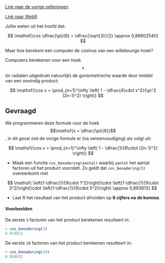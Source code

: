 <div class="text-end">
    <a class="btn btn-filled with-icon" href="https://dodona.be/nl/courses/2690" target="_blank"><i class="mdi mdi-backburger mdi-24" title="link"></i>Link naar de vorige oefeningen</a>
</div>

<div class="text-end" style="margin-top:15px">
    <a class="btn btn-filled with-icon" href="https://webr.r-wasm.org/latest/" target="_blank"><i class="mdi mdi-cloud-tags mdi-24" title="link"></i>Link naar WebR</a>
</div>

Jullie weten uit het hoofd dat:

$$
\mathsf{\cos \dfrac{\pi}{6} = \dfrac{\sqrt{3}}{2} \approx 0,86602540}
$$

Maar hoe berekent een computer de cosinus van een *willekeurige* hoek?

Computers berekenen voor een hoek $$\mathsf{x}$$ (in radialen uitgedrukt natuurlijk) de goniometrische waarde door middel van een *oneindig* product:

$$
\mathsf{\cos x =  \prod_{n=1}^\infty \left( 1 - \dfrac{4\cdot x^2}{\pi^2 (2n-1)^2} \right)}
$$

## Gevraagd

We programmeren deze formule voor de hoek $$\mathsf{x = \dfrac{\pi}{6}}$$, in dit geval ziet de vorige formule er (na vereenvoudiging) als volgt uit:

$$
\mathsf{\cos x =  \prod_{n=1}^\infty \left( 1 - \dfrac{1}{9\cdot (2n-1)^2} \right)}
$$

- Maak een functie `cos_benadering(aantal)` waarbij `aantal` het aantal factoren uit het product voorstelt. Zo geldt dat `cos_benadering(3)` overeenkomt met 

$$
\mathsf{ \left(1-\dfrac{1}{9\cdot 1^2}\right)\cdot \left(1-\dfrac{1}{9\cdot 3^2}\right)\cdot \left(1-\dfrac{1}{9\cdot 5^2}\right)   \approx 0,893813}
$$

- Laat R het resultaat van het product afronden op **6 cijfers na de komma**.

#### Voorbeelden

De eerste `3` factoren van het product berekenen resulteert in:

```R
> cos_benadering(3)
0.874013
```

De eerste `10` factoren van het product berekenen resulteert in:

```R
> cos_benadering(10)
0.868432
```
